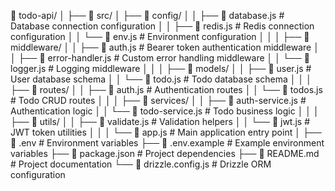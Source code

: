 📁 todo-api/
│
├── 📁 src/
│   ├── 📁 config/
│   │   ├── 📄 database.js         # Database connection configuration
│   │   ├── 📄 redis.js            # Redis connection configuration
│   │   └── 📄 env.js              # Environment configuration
│   │
│   ├── 📁 middleware/
│   │   ├── 📄 auth.js             # Bearer token authentication middleware
│   │   ├── 📄 error-handler.js    # Custom error handling middleware
│   │   └── 📄 logger.js           # Logging middleware
│   │
│   ├── 📁 models/
│   │   ├── 📄 user.js             # User database schema
│   │   └── 📄 todo.js             # Todo database schema
│   │
│   ├── 📁 routes/
│   │   ├── 📄 auth.js             # Authentication routes
│   │   └── 📄 todos.js            # Todo CRUD routes
│   │
│   ├── 📁 services/
│   │   ├── 📄 auth-service.js     # Authentication logic
│   │   └── 📄 todo-service.js     # Todo business logic
│   │
│   ├── 📁 utils/
│   │   ├── 📄 validate.js         # Validation helpers
│   │   └── 📄 jwt.js              # JWT token utilities
│   │
│   └── 📄 app.js                  # Main application entry point
│
├── 📄 .env                        # Environment variables
├── 📄 .env.example                # Example environment variables
├── 📄 package.json                # Project dependencies
├── 📄 README.md                   # Project documentation
└── 📄 drizzle.config.js           # Drizzle ORM configuration